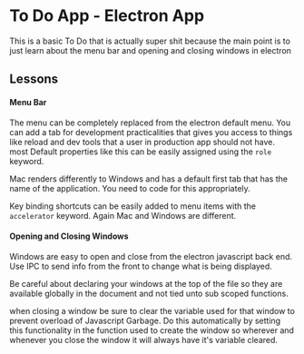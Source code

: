 # To Do App - Electron App

This is a basic To Do that is actually super shit because the main point is to just learn about the menu bar and opening and closing windows in electron

## Lessons

#### Menu Bar

The menu can be completely replaced from the electron default menu. You can add a tab for development practicalities that gives you access to things like reload and dev tools that a user in production app should not have. most Default properties like this can be easily assigned using the ```role``` keyword.

Mac renders differently to Windows and has a default first tab that has the name of the application. You need to code for this appropriately.

Key binding shortcuts can be easily added to menu items with the ```accelerator``` keyword. Again Mac and Windows are different.


#### Opening and Closing Windows

Windows are easy to open and close from the electron javascript back end. Use IPC to send info from the front to change what is being displayed.

Be careful about declaring your windows at the top of the file so they are available globally in the document and not tied unto sub scoped functions.

when closing a window be sure to clear the variable used for that window to prevent overload of Javascript Garbage. Do this automatically by setting this functionality in the function used to create the window so wherever and whenever you close the window it will always have it's variable cleared.

